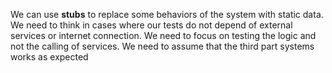 We can use **stubs** to replace some behaviors of the system with static data. We need to think in cases where our tests do not depend of external services or internet connection. 
We need to focus on testing the logic and not the calling of services. We need to assume that the third part systems works as expected